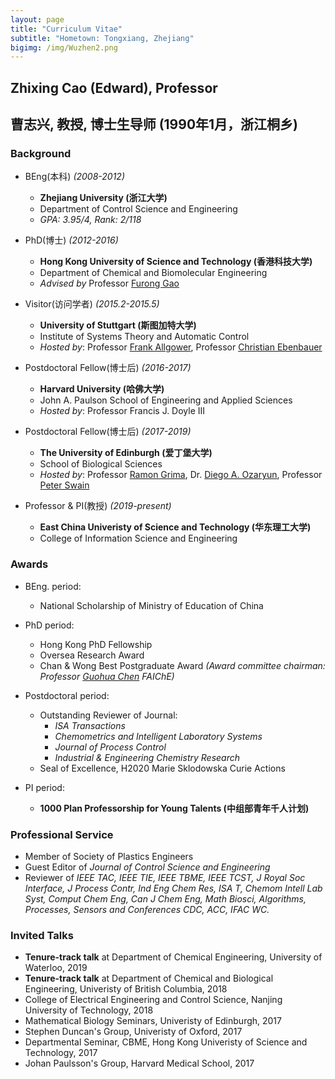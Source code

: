 ```yaml
---
layout: page
title: "Curriculum Vitae"
subtitle: "Hometown: Tongxiang, Zhejiang"
bigimg: /img/Wuzhen2.png
---
```

## Zhixing Cao (Edward), Professor
## 曹志兴, 教授, 博士生导师 (1990年1月，浙江桐乡)

### Background
* BEng(本科) _(2008-2012)_
  * **Zhejiang University (浙江大学)**
  * Department of Control Science and Engineering
  * _GPA: 3.95/4, Rank: 2/118_
  
* PhD(博士) _(2012-2016)_
  * **Hong Kong University of Science and Technology (香港科技大学)**
  * Department of Chemical and Biomolecular Engineering
  * _Advised by_ Professor [Furong Gao](https://cbe.ust.hk/kefgao.html)
  
* Visitor(访问学者) _(2015.2-2015.5)_
  * **University of Stuttgart (斯图加特大学)**
  * Institute of Systems Theory and Automatic Control
  * _Hosted by_: Professor [Frank Allgower](https://www.ist.uni-stuttgart.de/institute/team/Allgoewer-00006/), Professor [Christian Ebenbauer](https://www.ist.uni-stuttgart.de/institute/team/Ebenbauer-00002/)
  
* Postdoctoral Fellow(博士后) _(2016-2017)_
  * **Harvard University (哈佛大学)**
  * John A. Paulson School of Engineering and Applied Sciences
  * _Hosted by_: Professor Francis J. Doyle III
  
* Postdoctoral Fellow(博士后) _(2017-2019)_
  * **The University of Edinburgh (爱丁堡大学)**
  * School of Biological Sciences
  * _Hosted by_: Professor [Ramon Grima](http://grimagroup.bio.ed.ac.uk/ramongrima.html), Dr. [Diego A. Ozaryun](http://homepages.inf.ed.ac.uk/doyarzun/), Professor [Peter Swain](http://swainlab.bio.ed.ac.uk)
  
* Professor & PI(教授) _(2019-present)_
  * **East China Univeristy of Science and Technology (华东理工大学)**
  * College of Information Science and Engineering



### Awards
* BEng. period:
  * National Scholarship of Ministry of Education of China
 
* PhD period:
  * Hong Kong PhD Fellowship
  * Oversea Research Award
  * Chan & Wong Best Postgraduate Award _(Award committee chairman: Professor [Guohua Chen](https://www.polyu.edu.hk/ppoffice/president/avprsghc.html) FAIChE)_
 
* Postdoctoral period:
  * Outstanding Reviewer of Journal:
    * _ISA Transactions_
    * _Chemometrics and Intelligent Laboratory Systems_
    * _Journal of Process Control_
    * _Industrial & Engineering Chemistry Research_
  * Seal of Excellence, H2020 Marie Sklodowska Curie Actions

* PI period:
  * **1000 Plan Professorship for Young Talents (中组部青年千人计划)**



### Professional Service
  * Member of Society of Plastics Engineers
  * Guest Editor of _Journal of Control Science and Engineering_
  * Reviewer of _IEEE TAC, IEEE TIE, IEEE TBME, IEEE TCST, J Royal Soc Interface, J Process Contr, Ind Eng Chem Res, ISA T, Chemom Intell Lab Syst, Comput Chem Eng, Can J Chem Eng, Math Biosci, Algorithms, Processes, Sensors and Conferences CDC, ACC, IFAC WC._



### Invited Talks
  * **Tenure-track talk** at Department of Chemical Engineering, University of Waterloo, 2019
  * **Tenure-track talk** at Department of Chemical and Biological Engineering, Univeristy of British Columbia, 2018
  * College of Electrical Engineering and Control Science, Nanjing University of Technology, 2018
  * Mathematical Biology Seminars, Univeristy of Edinburgh, 2017
  * Stephen Duncan's Group, Univeristy of Oxford, 2017
  * Departmental Seminar, CBME, Hong Kong Univeristy of Science and Technology, 2017
  * Johan Paulsson's Group, Harvard Medical School, 2017
